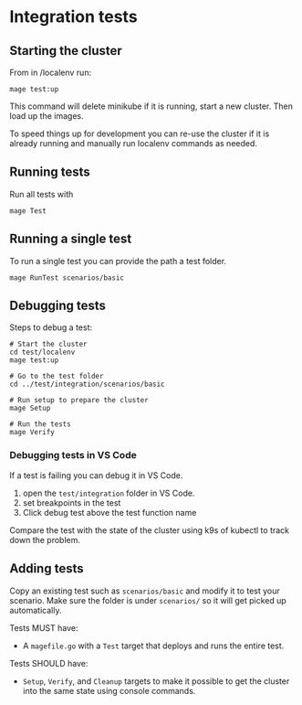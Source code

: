 <!--
Copyright (c) Microsoft Corporation.
Licensed under the MIT license.
SPDX-License-Identifier: MIT
-->
# Integration tests

## Starting the cluster


From in /localenv run:

```
mage test:up
```

This command will delete minikube if it is running, start a new cluster. Then load up the images.

To speed things up for development you can re-use the cluster if it is already running and manually run localenv commands as needed.


## Running tests

Run all tests with

```
mage Test
```

## Running a single test

To run a single test you can provide the path a test folder.

```
mage RunTest scenarios/basic
```

## Debugging tests

Steps to debug a test:
```
# Start the cluster
cd test/localenv
mage test:up

# Go to the test folder
cd ../test/integration/scenarios/basic

# Run setup to prepare the cluster
mage Setup

# Run the tests
mage Verify
```

### Debugging tests in VS Code
If a test is failing you can debug it in VS Code.
1. open the `test/integration` folder in VS Code.
1. set breakpoints in the test
1. Click debug test above the test function name

Compare the test with the state of the cluster using k9s of kubectl to track down the problem.

## Adding tests

Copy an existing test such as `scenarios/basic` and modify it to test your scenario.
Make sure the folder is under `scenarios/` so it will get picked up automatically.

Tests MUST have:
* A `magefile.go` with a `Test` target that deploys and runs the entire test.

Tests SHOULD have:
* `Setup`, `Verify`, and `Cleanup` targets to make it possible to get the cluster into the same state using console commands.